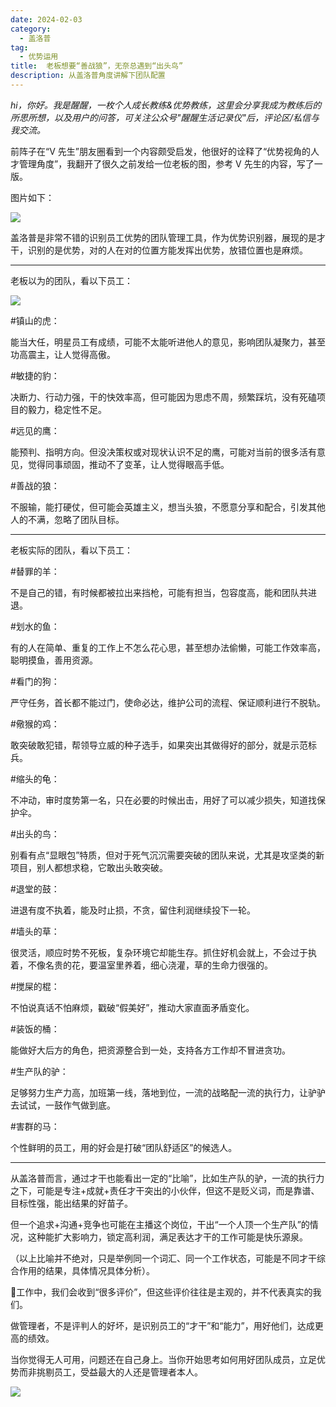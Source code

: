 ```yaml
---
date: 2024-02-03
category:
  - 盖洛普
tag:
  - 优势运用
title:  老板想要“善战狼”，无奈总遇到“出头鸟”
description: 从盖洛普角度讲解下团队配置
---
```


*hi，你好。我是醒醒，一枚个人成长教练&优势教练，这里会分享我成为教练后的所思所想，以及用户的问答，可关注公众号"醒醒生活记录仪"后，评论区/私信与我交流。*

前阵子在“V 先生”朋友圈看到一个内容颇受启发，他很好的诠释了“优势视角的人才管理角度”，我翻开了很久之前发给一位老板的图，参考 V 先生的内容，写了一版。

图片如下：

![](https://vip.helloimg.com/i/2024/03/02/65e2e403d2f87.jpeg)

盖洛普是非常不错的识别员工优势的团队管理工具，作为优势识别器，展现的是才干，识别的是优势，对的人在对的位置方能发挥出优势，放错位置也是麻烦。

---

老板以为的团队，看以下员工：

![](https://vip.helloimg.com/i/2024/03/02/65e2e40392e59.jpeg)

#镇山的虎：

能当大任，明星员工有成绩，可能不太能听进他人的意见，影响团队凝聚力，甚至功高震主，让人觉得高傲。

#敏捷的豹：

决断力、行动力强，干的快效率高，但可能因为思虑不周，频繁踩坑，没有死磕项目的毅力，稳定性不足。

#远见的鹰：

能预判、指明方向。但没决策权或对现状认识不足的鹰，可能对当前的很多活有意见，觉得同事顽固，推动不了变革，让人觉得眼高手低。

#善战的狼：

不服输，能打硬仗，但可能会英雄主义，想当头狼，不愿意分享和配合，引发其他人的不满，忽略了团队目标。

---

老板实际的团队，看以下员工：

#替罪的羊：

不是自己的错，有时候都被拉出来挡枪，可能有担当，包容度高，能和团队共进退。

#划水的鱼：

有的人在简单、重复的工作上不怎么花心思，甚至想办法偷懒，可能工作效率高，聪明摸鱼，善用资源。

#看门的狗：

严守任务，首长都不能过门，使命必达，维护公司的流程、保证顺利进行不脱轨。

#儆猴的鸡：

敢突破敢犯错，帮领导立威的种子选手，如果突出其做得好的部分，就是示范标兵。

#缩头的龟：

不冲动，审时度势第一名，只在必要的时候出击，用好了可以减少损失，知道找保护伞。

#出头的鸟：

别看有点“显眼包”特质，但对于死气沉沉需要突破的团队来说，尤其是攻坚类的新项目，别人都想求稳，它敢出头敢突破。

#退堂的鼓：

进退有度不执着，能及时止损，不贪，留住利润继续投下一轮。

#墙头的草：

很灵活，顺应时势不死板，复杂环境它却能生存。抓住好机会就上，不会过于执着，不像名贵的花，要温室里养着，细心浇灌，草的生命力很强的。

#搅屎的棍：

不怕说真话不怕麻烦，戳破“假美好”，推动大家直面矛盾变化。

#装饭的桶：

能做好大后方的角色，把资源整合到一处，支持各方工作却不冒进贪功。

#生产队的驴：

足够努力生产力高，加班第一线，落地到位，一流的战略配一流的执行力，让驴驴去试试，一鼓作气做到底。

#害群的马：

个性鲜明的员工，用的好会是打破“团队舒适区”的候选人。

---

从盖洛普而言，通过才干也能看出一定的“比喻”，比如生产队的驴，一流的执行力之下，可能是专注+成就+责任才干突出的小伙伴，但这不是贬义词，而是靠谱、目标性强，能出结果的好苗子。

但一个追求+沟通+竞争也可能在主播这个岗位，干出“一个人顶一个生产队”的情况，这种能扩大影响力，锁定高利润，满足表达才干的工作可能是快乐源泉。

（以上比喻并不绝对，只是举例同一个词汇、同一个工作状态，可能是不同才干综合作用的结果，具体情况具体分析）。

🤣工作中，我们会收到“很多评价”，但这些评价往往是主观的，并不代表真实的我们。

做管理者，不是评判人的好坏，是识别员工的“才干”和“能力”，用好他们，达成更高的绩效。

当你觉得无人可用，问题还在自己身上。当你开始思考如何用好团队成员，立足优势而非挑剔员工，受益最大的人还是管理者本人。

![](https://vip.helloimg.com/i/2024/03/02/65e2e40424dd1.png)